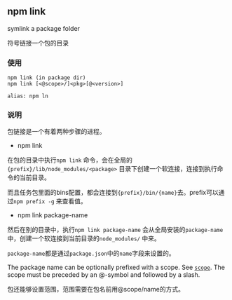 ## npm link

symlink  a package folder

符号链接一个包的目录



### 使用

```
npm link (in package dir)
npm link [<@scope>/]<pkg>[@<version>]

alias: npm ln
```



### 说明

包链接是一个有着两种步骤的进程。

* npm link

在包的目录中执行`npm link` 命令，会在全局的`{prefix}/lib/node_modules/<package>` 目录下创建一个软连接，连接到执行命令的当前目录。

而且任务包里面的bins配置，都会连接到`{prefix}/bin/{name}`去。prefix可以通过`npm prefix -g` 来查看值。

* npm link package-name

然后在别的目录中，执行`npm link package-name` 会从全局安装的`package-name` 中，创建一个软连接到当前目录的`node_modules/` 中来。

`package-name`都是通过`package.json`中的`name`字段来设置的。



The package name can be optionally prefixed with a scope. See [`scope`](https://docs.npmjs.com/using-npm/npm-scope). The scope must be preceded by an @-symbol and followed by a slash.

包还能够设置范围，范围需要在包名前用@scope/name的方式。